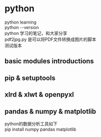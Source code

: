 # python
python learning<br>
python --version</br>
python 学习的笔记，和大家分享<br>
pdf2jpg.py 是可以将PDF文件转换成图片的脚本<br>
测试版本
## basic modules introductions

## pip & setuptools

## xlrd & xlwt & openpyxl

## pandas & numpy & matplotlib
python的数据分析工具如下<br>
pip install numpy pandas matplotlib<br>
